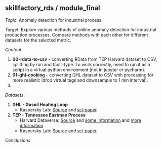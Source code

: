 ## skillfactory_rds / module_final

*Topic*: Anomaly detection for industrial process.

*Target*: Explore various methods of online anomaly detection for industrial production processes. Compare methods with each other for different datasets for the selected metric.

*Content*:
1. **00-rdata-to-csv** - converting RData from TEP Harvard dataset to CSV, splitting by run and fault-type. To work correctly, need to run it as a script in a virtual python environment (not in jupyter or pycharm).
2. **01-ghl-cooking** - converting GHL dataset to CSV with processing for more realistic (drop virtual tags and downsample to 1 min interval).
3. 

*Datasets*:
1. **GHL - Gasoil Heating Loop**
	- Kaspersky Lab: [Source](https://kas.pr/ics-research/dataset_ghl_1) and [sci-paper](https://arxiv.org/abs/1612.06676)
2. **TEP - Tennessee Eastman Process**
	- Harvard Dataverse: [Source](https://doi.org/10.7910/DVN/6C3JR1) and [some information](https://depts.washington.edu/control/LARRY/TE/download.html) and [more information](https://github.com/camaramm/tennessee-eastman-profBraatz)
	- Kaspersky Lab: [Source](https://kas.pr/ics-research/dataset_tep_59) and [sci-paper](https://arxiv.org/abs/1709.02232)

*Conclusions*:
